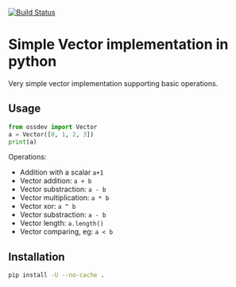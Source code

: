 [![Build Status](https://travis-ci.com/cucak559/open-source-development-course-hw02-1.svg?branch=pr%2Fstep1)](https://travis-ci.com/cucak559/open-source-development-course-hw02-1)

# Simple Vector implementation in python 

Very simple vector implementation supporting basic operations.

## Usage

```python
from ossdev import Vector
a = Vector([0, 1, 2, 3])
print(a)
```

Operations:
- Addition with a scalar `a+1`
- Vector addition: `a + b`
- Vector substraction: `a - b`
- Vector multiplication: `a * b`
- Vector xor: `a ^ b`
- Vector substraction: `a - b`
- Vector length: `a.length()`
- Vector comparing, eg: `a < b`

## Installation

```bash
pip install -U --no-cache . 
```
